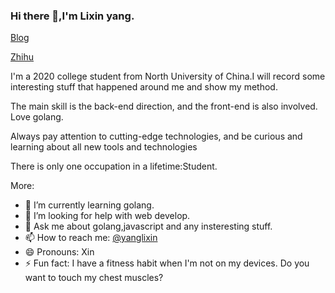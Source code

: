 ### Hi there 👋,I'm Lixin yang.

[Blog](https://ylx621.github.io/)

[Zhihu](https://www.zhihu.com/people/li-xin-32-2)


I'm a 2020 college student from North University of China.I will record some interesting stuff that happened around me and show my method.

The main skill is the back-end direction, and the front-end is also involved. Love golang.

Always pay attention to cutting-edge technologies, and be curious and learning about all new tools and technologies

There is only one occupation in a lifetime:Student.

More:

- 🌱 I’m currently learning golang.
- 🤔 I’m looking for help with web develop.
- 💬 Ask me about golang,javascript and any insteresting stuff.
- 📫 How to reach me: [@yanglixin](https://www.zhihu.com/people/li-xin-32-2)
- 😄 Pronouns: Xin
- ⚡ Fun fact: I have a fitness habit when I'm not on my devices. Do you want to touch my chest muscles?

